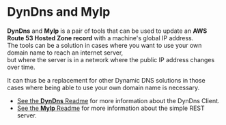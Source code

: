 # DynDns and MyIp

**DynDns** and **MyIp** is a pair of tools that can be used to update an **AWS Route 53 Hosted Zone record** with a machine's global IP address.  
The tools can be a solution in cases where you want to use your own domain name to reach an internet server,  
but where the server is in a network where the public IP address changes over time.

It can thus be a replacement for other Dynamic DNS solutions in those cases where being able to use your own domain name is necessary.


- [See the **DynDns** Readme](readme_dyndns.md) for more information about the DynDns Client.
- [See the **MyIp** Readme](readme_myip.md) for more information about the simple REST server.

